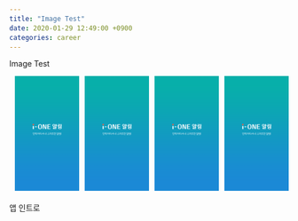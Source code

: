 ```yaml
---
title: "Image Test"
date: 2020-01-29 12:49:00 +0900
categories: career
---
```


Image Test

<style type="text/css">
	.custom-list ul {
	    list-style: none;
	    margin: 0;
	    padding: 0;
	    display: flex;
	  }
	.custom-list li {
		flex: 1;
		width: 100%;
	    margin: 0 0 0 0;
	    padding: 0 0 0 10px;
	    border:  0;
	  }
	 .custom-list img {
	    max-width: 100%;
	    height: auto !important;
	  }
</style>

<div class="custom-list">
	<ul>
		<li><img src="/images/test/mini_intro.png" /></li>
		<li><img src="/images/test/mini_intro.png" /></li>
		<li><img src="/images/test/mini_intro.png" /></li>
		<li><img src="/images/test/mini_intro.png" /></li>
	</ul>
</div>
<div>
<br />
앱 인트로
</div>